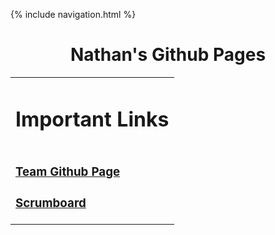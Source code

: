 {% include navigation.html %}

<h1 style="text-align: center"> Nathan's Github Pages </h1>

<table>
  <tr>
    <td>
      <h1> Important Links </h1>
    </td>
  </tr>
  <tr>
    <td>
      <h3> <a href = "https://punarvasus.github.io/PopcornCritics/" > Team Github Page </a></h3>
      <h3> <a href ="https://github.com/PunarvasuS/PopcornCritics/projects/1"> Scrumboard </a></h3>
    </td>
  </tr>
</table>

